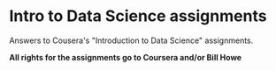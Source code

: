 Intro to Data Science assignments
====================================

Answers to Cousera's "Introduction to Data Science" assignments.

**All rights for the assignments go to Coursera and/or Bill Howe**
